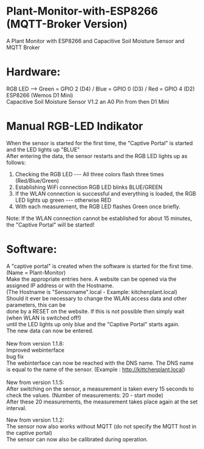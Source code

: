# Plant-Monitor-with-ESP8266 (MQTT-Broker Version)
A Plant Monitor with ESP8266 and Capacitive Soil Moisture Sensor and MQTT Broker

# Hardware: 
RGB LED  --> Green = GPIO 2 (D4) / Blue = GPIO 0 (D3) / Red = GPIO 4 (D2) <br>
ESP8266 (Wemos D1 Mini) <br>
Capacitive Soil Moisture Sensor V1.2 an A0 Pin from then D1 Mini <br>

# Manual RGB-LED Indikator
When the sensor is started for the first time, the "Captive Portal" is started and the LED lights up "BLUE" <br>
After entering the data, the sensor restarts and the RGB LED lights up as follows: <br>

1. Checking the RGB LED --- All three colors flash three times (Red/Blue/Green) <br>
2. Establishing WiFi connection RGB LED blinks BLUE/GREEN <br>
3. If the WLAN connection is successful and everything is loaded, the RGB LED lights up green --- otherwise RED <br>
4. With each measurement, the RGB LED flashes Green once briefly. <br>

Note: If the WLAN connection cannot be established for about 15 minutes, the "Captive Portal" will be started!

# Software:
A "captive portal" is created when the software is started for the first time. (Name = Plant-Monitor) <br>
Make the appropriate entries here. A website can be opened via the assigned IP address or with the Hostname. <br>
(The Hostname is "Sensorname".local - Example: kitchenplant.local) <br>
Should it ever be necessary to change the WLAN access data and other parameters, this can be <br>
done by a RESET on the website. If this is not possible then simply wait (when WLAN is switched off!) <br>
until the LED lights up only blue and the "Captive Portal" starts again. <br>
The new data can now be entered.<br>
<br>
New from version 1.1.8: <br>
Improved webinterface <br>
bug fix <br>
The webinterface can now be reached with the DNS name. The DNS name is equal to the name of the sensor. (Example : http://kittchenplant.local) <br>
<br>
New from version 1.1.5: <br>
After switching on the sensor, a measurement is taken every 15 seconds to check the values. (Number of measurements: 20 - start mode)  <br>
After these 20 measurements, the measurement takes place again at the set interval.  <br>

New from version 1.1.2: <br>
The sensor now also works without MQTT (do not specify the MQTT host in the captive portal) <br>
The sensor can now also be calibrated during operation.
